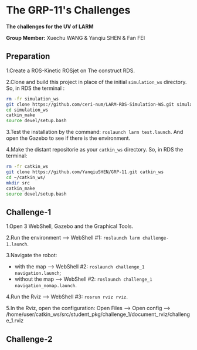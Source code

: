 The GRP-11's Challenges
===
**The challenges for the UV of LARM**  

**Group Member:** Xuechu WANG & Yanqiu SHEN & Fan FEI  

 Preparation
 ---
 1.Create a ROS-Kinetic ROSjet on The construct RDS.  
 
 2.Clone and build this project in place of the initial `simulation_ws` directory. So, in RDS the terminal :  
 
 ```bash
 rm -fr simulation_ws
 git clone https://github.com/ceri-num/LARM-RDS-Simulation-WS.git simulation_ws
 cd simulation_ws
 catkin_make
 source devel/setup.bash
 ```
 
 3.Test the installation by the command: `roslaunch larm test.launch`. And open the Gazebo to see if there is the environment.  

 4.Make the distant repositorie as your `catkin_ws` directory. So, in RDS the terminal:  
 
 ```bash
 rm -fr catkin_ws
 git clone https://github.com/YanqiuSHEN/GRP-11.git catkin_ws
 cd ~/catkin_ws/
 mkdir src
 catkin_make
 source devel/setup.bash
 ```
 
 Challenge-1
 ---
 1.Open 3 WebShell, Gazebo and the Graphical Tools.  
 
 2.Run the environment --> WebShell #1: `roslaunch larm challenge-1.launch`.  
 
 3.Navigate the robot:  
  * with the map --> WebShell #2: `roslaunch challenge_1 navigation.launch`;  
  * without the map --> WebShell #2: `roslaunch challenge_1 navigation_nomap.launch`.  
  
 4.Run the Rviz --> WebShell #3: `rosrun rviz rviz`.  
 
 5.In the Rviz, open the configuration: Open Files --> Open config --> /home/user/catkin_ws/src/student_pkg/challenge_1/document_rviz/challenge_1.rviz  
 
 Challenge-2
 ---
 

